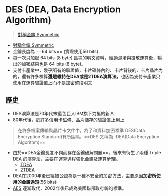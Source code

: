 # DES (DEA, Data Encryption Algorithm)
> [對稱金鑰 Symmetric](演算法/對稱金鑰%20Symmetric.md)

- [對稱金鑰 Symmetric](演算法/對稱金鑰%20Symmetric.md)
- 金鑰長度為 ==64 bits== (實際使用56 bits)
- 每一次只加密 64 bits (8 byte) 區塊的明文資料，經過混淆與擴散運算後，輸出的加密結果也是 64 bits (8 byte)。
- 支付卡產業中，幾乎所有的驗證值，卡片磁條內的、卡片背後的、卡片晶片內的，還有許多檢算**還是維持在DEA或是2TDEA演算法**，也因為支付卡產業只使用在運算驗證值上而不是加密整段明文

## 歷史
- DES演算法是70年代末藍色巨人IBM旗下力挺的新人
- 80年代後，於許多信用卡磁條、晶片儲存的驗證值上用上

>在許多檔案傳輸與晶片卡文件中，為了和資料加密標準 DES(Data Encryption Standard)有所區隔，==DES 又稱為 :DEA(Data Encryption Algorithm)==

- 由於==DEA金鑰長度不夠而存在金鑰破解問題==，後來有衍生了兩種 Triple DEA 的演算法，主要在運算過程強化金鑰及運算步驟。
	- [TDEA](演算法/TDEA.md)
	- [2TDEA](演算法/2TDEA.md)
- DEA在2000年後已經被公認為是一種不安全的加密方法，主要原因**加密所使用的金鑰過短**(56 bits)
- [AES](演算法/AES.md) 逐漸取代，2002年後已成為美國聯邦政府新的標準。
